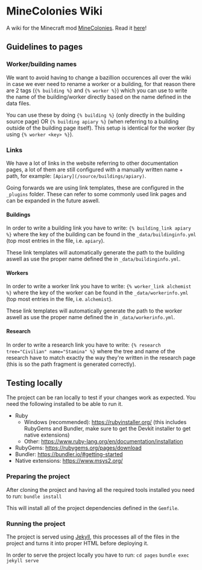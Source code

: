 # MineColonies Wiki

A wiki for the Minecraft mod [MineColonies](https://github.com/ldtteam/minecolonies). Read it [here](https://wiki.minecolonies.ldtteam.com/)!

## Guidelines to pages

### Worker/building names
We want to avoid having to change a bazillion occurences all over the wiki in case we ever need to rename a worker or a building, for that reason there are 2 tags (`{% building %}` and `{% worker %}`) which you can use to write the name of the building/worker directly based on the name defined in the data files.

You can use these by doing `{% building %}` (only directly in the building source page) OR `{% building apiary %}` (when referring to a building outside of the building page itself). This setup is identical for the worker (by using `{% worker <key> %}`).

### Links
We have a lot of links in the website referring to other documentation pages, a lot of them are still configured with a manually written name + path, for example: `[Apiary](/source/buildings/apiary)`.

Going forwards we are using link templates, these are configured in the `_plugins` folder. These can refer to some commonly used link pages and can be expanded in the future aswell.

#### Buildings
In order to write a building link you have to write: `{% building_link apiary %}` where the key of the building can be found in the `_data/buildinginfo.yml` (top most entries in the file, i.e. `apiary`).

These link templates will automatically generate the path to the building aswell as use the proper name defined the in `_data/buildinginfo.yml`.

#### Workers
In order to write a worker link you have to write: `{% worker_link alchemist %}` where the key of the worker can be found in the `_data/workerinfo.yml` (top most entries in the file, i.e. `alchemist`).

These link templates will automatically generate the path to the worker aswell as use the proper name defined the in `_data/workerinfo.yml`.

#### Research
In order to write a research link you have to write: `{% research tree="Civilian" name="Stamina" %}` where the tree and name of the research have to match exactly the way they're written in the research page (this is so the path fragment is generated correctly).

## Testing locally
The project can be ran locally to test if your changes work as expected. You need the following installed to be able to run it.

- Ruby
    - Windows (recommended): https://rubyinstaller.org/ (this includes RubyGems and Bundler, make sure to get the Devkit installer to get native extensions)
    - Other: https://www.ruby-lang.org/en/documentation/installation
- RubyGems: https://rubygems.org/pages/download
- Bundler: https://bundler.io/#getting-started
- Native extensions: https://www.msys2.org/

### Preparing the project
After cloning the project and having all the required tools installed you need to run:
`bundle install`

This will install all of the project dependencies defined in the `Gemfile`.

### Running the project
The project is served using [Jekyll](https://jekyllrb.com/), this processes all of the files in the project and turns it into proper HTML before deploying it.

In order to serve the project locally you have to run:
`cd pages`
`bundle exec jekyll serve`